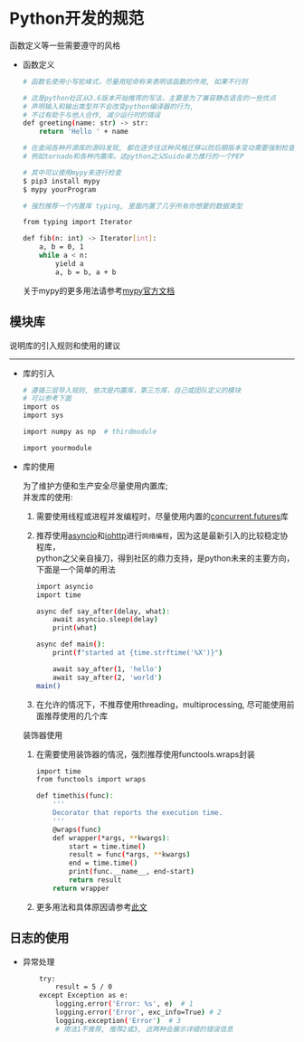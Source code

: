 # Python开发的规范

函数定义等一些需要遵守的风格

* 函数定义

    ```bash
    # 函数名使用小写驼峰式，尽量用短命称来表明该函数的作用, 如果不行则

    # 这是python社区从3.6版本开始推荐的写法，主要是为了兼容静态语言的一些优点
    # 声明输入和输出类型并不会改变python编译器的行为,
    # 不过有助于与他人合作, 减少运行时的错误
    def greeting(name: str) -> str:
        return 'Hello ' + name

    # 在查阅各种开源库的源码发现, 都在逐步往这种风格迁移以防后期版本变动需要强制检查,
    # 例如tornado和各种内置库。这python之父Guido亲力推行的一个PEP

    # 其中可以使用mypy来进行检查
    $ pip3 install mypy
    $ mypy yourProgram

    # 强烈推荐一个内置库 typing, 里面内置了几乎所有你想要的数据类型

    from typing import Iterator

    def fib(n: int) -> Iterator[int]:
        a, b = 0, 1
        while a < n:
            yield a
            a, b = b, a + b
    ```

    关于mypy的更多用法请参考[mypy官方文档](https://mypy.readthedocs.io/en/latest/getting_started.html)

## 模块库

说明库的引入规则和使用的建议

---

* 库的引入

    ```bash
    # 遵循三层导入规则, 依次是内置库，第三方库，自己或团队定义的模块
    # 可以参考下面
    import os
    import sys

    import numpy as np  # thirdmodule

    import yourmodule
    ```

* 库的使用

    为了维护方便和生产安全尽量使用内置库;</br>
    并发库的使用:</br>
    1. 需要使用线程或进程并发编程时，尽量使用内置的[concurrent.futures](https://python3-cookbook.readthedocs.io/zh_CN/latest/c12/p08_perform_simple_parallel_programming.html)库

    2. 推荐使用[asyncio](https://docs.python.org/3/library/asyncio.html)和[iohttp](https://aiohttp.readthedocs.io/en/stable/)进行```网络编程```，因为这是最新引入的比较稳定协程库，</br> python之父亲自操刀，得到社区的鼎力支持，是python未来的主要方向，下面是一个简单的用法

        ```bash
        import asyncio
        import time

        async def say_after(delay, what):
            await asyncio.sleep(delay)
            print(what)

        async def main():
            print(f"started at {time.strftime('%X')}")

            await say_after(1, 'hello')
            await say_after(2, 'world')
        main()
        ```

    3. 在允许的情况下，不推荐使用threading，multiprocessing, 尽可能使用前面推荐使用的几个库

    装饰器使用</br>
    1. 在需要使用装饰器的情况，强烈推荐使用functools.wraps封装

        ```bash
        import time
        from functools import wraps

        def timethis(func):
            '''
            Decorator that reports the execution time.
            '''
            @wraps(func)
            def wrapper(*args, **kwargs):
                start = time.time()
                result = func(*args, **kwargs)
                end = time.time()
                print(func.__name__, end-start)
                return result
            return wrapper
        ```

    2. 更多用法和具体原因请参考[此文](https://python3-cookbook.readthedocs.io/zh_CN/latest/c09/p01_put_wrapper_around_function.html)

## 日志的使用

* 异常处理

    ```bash
        try:
            result = 5 / 0
        except Exception as e:
            logging.error('Error: %s', e)  # 1 
            logging.error('Error', exc_info=True) # 2
            logging.exception('Error')  # 3
            # 用法1不推荐, 推荐2或3, 这两种会展示详细的错误信息
    ```
